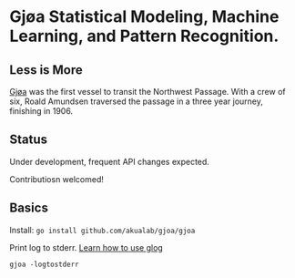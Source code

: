 # Gjøa Statistical Modeling, Machine Learning, and Pattern Recognition.

## Less is More

[Gjøa](http://en.wikipedia.org/wiki/Gj%C3%B8a) was the first vessel to transit the Northwest Passage. With a crew of six, Roald Amundsen traversed the passage in a three year journey, finishing in 1906.

## Status

Under development, frequent API changes expected.

Contributiosn welcomed!

## Basics

Install: `go install github.com/akualab/gjoa/gjoa`

Print log to stderr. [Learn how to use glog](http://google-glog.googlecode.com/svn/trunk/doc/glog.html)
```
gjoa -logtostderr
```
